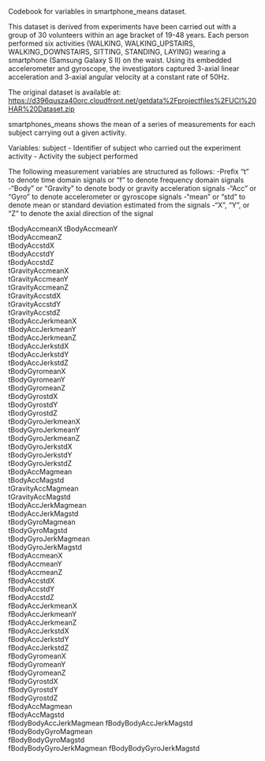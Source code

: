 Codebook for variables in smartphone_means dataset.  

This dataset is derived from experiments have been carried out with a group of 30 volunteers within an age bracket of 19-48 years. Each person performed six activities (WALKING, WALKING_UPSTAIRS, WALKING_DOWNSTAIRS, SITTING, STANDING, LAYING) wearing a smartphone (Samsung Galaxy S II) on the waist. Using its embedded accelerometer and gyroscope, the investigators captured 3-axial linear acceleration and 3-axial angular velocity at a constant rate of 50Hz. 

The original dataset is available at: https://d396qusza40orc.cloudfront.net/getdata%2Fprojectfiles%2FUCI%20HAR%20Dataset.zip

smartphones_means shows the mean of a series of measurements for each subject carrying out a given activity.  

Variables: 
subject - Identifier of subject who carried out the experiment
activity - Activity the subject performed

The following measurement variables are structured as follows:
-Prefix “t” to denote time domain signals or “f” to denote frequency domain signals
-“Body” or “Gravity” to denote body or gravity acceleration signals
-“Acc” or “Gyro” to denote accelerometer or gyroscope signals
-“mean” or “std” to denote mean or standard deviation estimated from the signals
-“X”, “Y”, or “Z” to denote the axial direction of the signal

tBodyAccmeanX 
tBodyAccmeanY          
tBodyAccmeanZ           
tBodyAccstdX            
tBodyAccstdY            
tBodyAccstdZ            
tGravityAccmeanX       
tGravityAccmeanY        
tGravityAccmeanZ        
tGravityAccstdX         
tGravityAccstdY         
tGravityAccstdZ        
tBodyAccJerkmeanX      
tBodyAccJerkmeanY     
tBodyAccJerkmeanZ       
tBodyAccJerkstdX       
tBodyAccJerkstdY        
tBodyAccJerkstdZ       
tBodyGyromeanX         
tBodyGyromeanY          
tBodyGyromeanZ         
tBodyGyrostdX           
tBodyGyrostdY          
tBodyGyrostdZ           
tBodyGyroJerkmeanX      
tBodyGyroJerkmeanY      
tBodyGyroJerkmeanZ    
tBodyGyroJerkstdX       
tBodyGyroJerkstdY      
tBodyGyroJerkstdZ       
tBodyAccMagmean         
tBodyAccMagstd         
tGravityAccMagmean     
tGravityAccMagstd       
tBodyAccJerkMagmean     
tBodyAccJerkMagstd      
tBodyGyroMagmean        
tBodyGyroMagstd         
tBodyGyroJerkMagmean    
tBodyGyroJerkMagstd     
fBodyAccmeanX           
fBodyAccmeanY           
fBodyAccmeanZ          
fBodyAccstdX           
fBodyAccstdY            
fBodyAccstdZ            
fBodyAccJerkmeanX     
fBodyAccJerkmeanY     
fBodyAccJerkmeanZ      
fBodyAccJerkstdX       
fBodyAccJerkstdY       
fBodyAccJerkstdZ       
fBodyGyromeanX        
fBodyGyromeanY          
fBodyGyromeanZ          
fBodyGyrostdX           
fBodyGyrostdY           
fBodyGyrostdZ          
fBodyAccMagmean         
fBodyAccMagstd          
fBodyBodyAccJerkMagmean 
fBodyBodyAccJerkMagstd  
fBodyBodyGyroMagmean    
fBodyBodyGyroMagstd     
fBodyBodyGyroJerkMagmean
fBodyBodyGyroJerkMagstd 